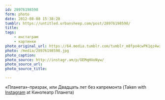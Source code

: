 ```yaml
---
id: 28976198598
form: photo
date: 2012-08-08 15:38:28
tumblr: https://untitled.urbansheep.com/post/28976198598/
title:
tags:
    - инстаграм
    - картинки
photo_original_url: https://64.media.tumblr.com/tumblr_m8fpo4cwPK1qz4wzio1_640.jpg
photo: /media/28976198598.jpg
photo_caption: 
photo_source: http://instagr.am/p/OEMqHUoNyw/
photo_source_url:
photo_source_title:

---
```


<p>«Планета»-призрак, или Двадцать лет без капремонта (Taken with <a href="http://instagram.com">Instagram</a> at Кинотеатр Планета)</p>
